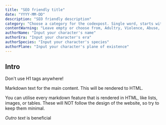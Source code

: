 ```yaml
---
title: "SEO friendly title"
date: "YYYY-MM-DD"
description: "SEO friendly description"
category: "Choose a category for the codexpost. Single word, starts with capital letter."
contentWarning: "Leave empty or choose from, Adultry, Violence, Abuse, Self-harm, Suicide, Death, Pregnancy, Miscarriage, Blood, Mental-illness, Classism, Racism, Torture, Religious, Transphobia, Homophobia, Misogyny, Eating-disorder, Animal-cruelty, Sexual-assault, OTHER (specify)"
authorName: "Input your character's name"
authorEra: "Input your character's era"
authorSpecies: "Input your character's species"
authorPlane: "Input your character's plane of existence"
---
```


## **Intro**

Don't use H1 tags anywhere!

Markdown text for the main content. This will be rendered to HTML.

You can utilise every markdown feature that is rendered in HTML, like lists, images, or tables. These will NOT follow the design of the website, so try to keep them minimal.

*Outro text* is beneficial
